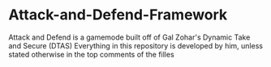 # Attack-and-Defend-Framework

Attack and Defend is a gamemode built off of Gal Zohar's Dynamic Take and Secure (DTAS)
Everything in this repository is developed by him, unless stated otherwise in the top comments of the filles
